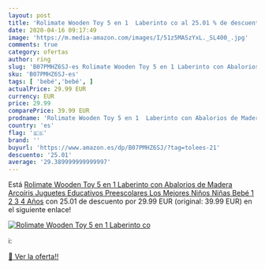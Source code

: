 ```yaml
---
layout: post
title: 'Rolimate Wooden Toy 5 en 1  Laberinto co al 25.01 % de descuento'
date: 2020-04-16 09:17:49
image: 'https://m.media-amazon.com/images/I/51z5MASzYxL._SL400_.jpg'
comments: true
category: ofertas
author: ring
slug: 'B07PMHZ6SJ-es Rolimate Wooden Toy 5 en 1 Laberinto con Abalorios de...'
sku: 'B07PMHZ6SJ-es'
tags: [ 'bebé','bebé', ]
actualPrice: 29.99 EUR
currency: EUR
price: 29.99
comparePrice: 39.99 EUR
prodname: 'Rolimate Wooden Toy 5 en 1  Laberinto con Abalorios de Madera Arcoíris Juguetes Educativos Preescolares Los Mejores Niños Niñas Bebé 1 2 3 4 Años'
country: 'es'
flag: '🇪🇸'
brand: ''
buyurl: 'https://www.amazon.es/dp/B07PMHZ6SJ/?tag=tolees-21'
descuento: '25.01'
average: '29.389999999999997'
---
```


Está [Rolimate Wooden Toy 5 en 1  Laberinto con Abalorios de Madera Arcoíris Juguetes Educativos Preescolares Los Mejores Niños Niñas Bebé 1 2 3 4 Años](https://www.amazon.es/dp/B07PMHZ6SJ/?tag=tolees-21) con 25.01 de descuento por 29.99 EUR (original: 39.99 EUR) en el siguiente enlace!

[![Rolimate Wooden Toy 5 en 1  Laberinto co](https://m.media-amazon.com/images/I/51z5MASzYxL._SL400_.jpg)](https://www.amazon.es/dp/B07PMHZ6SJ/?tag=tolees-21)

ℹ️:


[🛒 Ver la oferta!!](https://www.amazon.es/dp/B07PMHZ6SJ/?tag=tolees-21)
